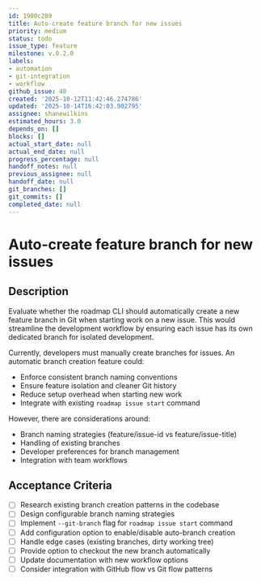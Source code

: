 ```yaml
---
id: 1900c289
title: Auto-create feature branch for new issues
priority: medium
status: todo
issue_type: feature
milestone: v.0.2.0
labels:
- automation
- git-integration
- workflow
github_issue: 40
created: '2025-10-12T11:42:46.274786'
updated: '2025-10-14T16:42:03.902795'
assignee: shanewilkins
estimated_hours: 3.0
depends_on: []
blocks: []
actual_start_date: null
actual_end_date: null
progress_percentage: null
handoff_notes: null
previous_assignee: null
handoff_date: null
git_branches: []
git_commits: []
completed_date: null
---
```


# Auto-create feature branch for new issues

## Description

Evaluate whether the roadmap CLI should automatically create a new feature branch in Git when starting work on a new issue. This would streamline the development workflow by ensuring each issue has its own dedicated branch for isolated development.

Currently, developers must manually create branches for issues. An automatic branch creation feature could:

- Enforce consistent branch naming conventions
- Ensure feature isolation and cleaner Git history
- Reduce setup overhead when starting new work
- Integrate with existing `roadmap issue start` command

However, there are considerations around:

- Branch naming strategies (feature/issue-id vs feature/issue-title)
- Handling of existing branches
- Developer preferences for branch management
- Integration with team workflows

## Acceptance Criteria

- [ ] Research existing branch creation patterns in the codebase
- [ ] Design configurable branch naming strategies
- [ ] Implement `--git-branch` flag for `roadmap issue start` command
- [ ] Add configuration option to enable/disable auto-branch creation
- [ ] Handle edge cases (existing branches, dirty working tree)
- [ ] Provide option to checkout the new branch automatically
- [ ] Update documentation with new workflow options
- [ ] Consider integration with GitHub flow vs Git flow patterns
